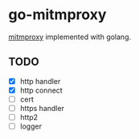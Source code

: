 # go-mitmproxy

[mitmproxy](https://mitmproxy.org/) implemented with golang.

## TODO

- [x] http handler
- [x] http connect
- [ ] cert
- [ ] https handler
- [ ] http2
- [ ] logger
